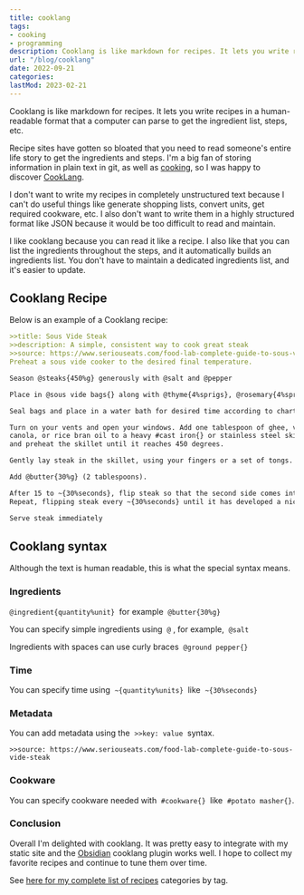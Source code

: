 ```yaml
---
title: cooklang
tags:
- cooking
- programming
description: Cooklang is like markdown for recipes. It lets you write recipes in a human-readable format that a computer can parse to get the ingredient list, steps, etc.
url: "/blog/cooklang"
date: 2022-09-21
categories:
lastMod: 2023-02-21
---
```

Cooklang is like markdown for recipes. It lets you write recipes in a human-readable format that a computer can parse to get the ingredient list, steps, etc.

Recipe sites have gotten so bloated that you need to read someone's entire life story to get the ingredients and steps. I'm a big fan of storing information in plain text in git, as well as [cooking](https://briansunter.com/notes/cooking/), so I was happy to discover [CookLang](https://cooklang.org/).

I don't want to write my recipes in completely unstructured text because I can't do useful things like generate shopping lists, convert units, get required cookware, etc. I also don't want to write them in a highly structured format like JSON because it would be too difficult to read and maintain.

I like cooklang because you can read it like a recipe. I also like that you can list the ingredients throughout the steps, and it automatically builds an ingredients list. You don't have to maintain a dedicated ingredients list, and it's easier to update.

## Cooklang Recipe

Below is an example of a Cooklang recipe:

``` md
>>title: Sous Vide Steak
>>description: A simple, consistent way to cook great steak
>>source: https://www.seriouseats.com/food-lab-complete-guide-to-sous-vide-steak
Preheat a sous vide cooker to the desired final temperature.

Season @steaks{450%g} generously with @salt and @pepper

Place in @sous vide bags{} along with @thyme{4%sprigs}, @rosemary{4%sprigs}, @garlic{4%cloves}, and @shallots{2%thinly sliced} and distribute evenly. 

Seal bags and place in a water bath for desired time according to charts.

Turn on your vents and open your windows. Add one tablespoon of ghee, vegetable, 
canola, or rice bran oil to a heavy #cast iron{} or stainless steel skillet 
and preheat the skillet until it reaches 450 degrees.

Gently lay steak in the skillet, using your fingers or a set of tongs. 

Add @butter{30%g} (2 tablespoons).

After 15 to ~{30%seconds}, flip steak so that the second side comes into contact with the pan.
Repeat, flipping steak every ~{30%seconds} until it has developed a nice brown sear, about ~{1.5%minutes} total.

Serve steak immediately
```

## Cooklang syntax

Although the text is human readable, this is what the special syntax means.

### Ingredients

`@ingredient{quantity%unit}`  for example  `@butter{30%g}`

You can specify simple ingredients using  `@` , for example,  `@salt`

Ingredients with spaces can use curly braces  `@ground pepper{}`

### Time

You can specify time using  `~{quantity%units}`  like  `~{30%seconds}`

### Metadata

You can add metadata using the  `>>key: value`  syntax.

`>>source: https://www.seriouseats.com/food-lab-complete-guide-to-sous-vide-steak`

### Cookware

You can specify cookware needed with  `#cookware{}`  like  `#potato masher{}`.

### Conclusion

Overall I'm delighted with cooklang. It was pretty easy to integrate with my static site and the [Obsidian](https://obsidian.md/) cooklang plugin works well. I hope to collect my favorite recipes and continue to tune them over time.

See [here for my complete list of recipes](https://briansunter.com/recipes/) categories by tag.
